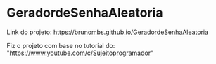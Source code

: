 # GeradordeSenhaAleatoria

Link do projeto: https://brunombs.github.io/GeradordeSenhaAleatoria

Fiz o projeto com base no tutorial do: "https://www.youtube.com/c/Sujeitoprogramador"
